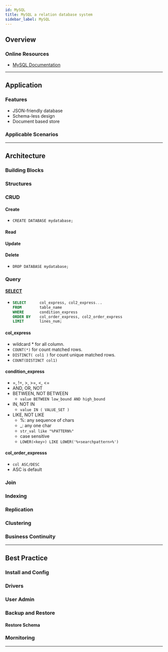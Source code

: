 ```yaml
---
id: MySQL
title: MySQL a relation database system
sidebar_label: MySQL
---
```


## Overview

### Online Resources

- [MySQL Documentation](https://dev.mysql.com/doc/refman/8.0/en/)

---

## Application

### Features

- JSON-friendly database
- Schema-less design
- Document based store

### Applicable Scenarios

---

## Architecture

### Building Blocks

### Structures

### CRUD

#### Create

- `CREATE DATABASE mydatabase;`

#### Read

#### Update

#### Delete

- `DROP DATABASE mydatabase;`

### Query

#### [SELECT](https://dev.mysql.com/doc/refman/8.0/en/select.html)

- ```SQL
  SELECT      col_express, col2_express...
  FROM        table_name
  WHERE       condition_express
  ORDER BY    col_order_express, col2_order_express
  LIMIT       lines_num;
  ```

#### col_express

- wildcard \* for all column.
- `COUNT(*)` for count matched rows.
- `DISTINCT( col1 )` for count unique matched rows.
- `COUNT(DISTINCT col1)`

#### condition_express

- =, !=, >, >=, <, <=
- AND, OR, NOT
- BETWEEN, NOT BETWEEN
  - `value BETWEEN low_bound AND high_bound`
- IN, NOT IN
  - `value IN ( VALUE_SET )`
- LIKE, NOT LIKE
  - %: any sequence of chars
  - \_: any one char
  - `str_val like "%PATTERN%"`
  - case sensitive
  - `LOWER(<key>) LIKE LOWER('%<searchpattern>%')`

#### col_order_expresss

- `col ASC/DESC`
- ASC is default

### Join

### Indexing

### Replication

### Clustering

### Business Continuity

---

## Best Practice

### Install and Config

### Drivers

### User Admin

### Backup and Restore

#### Restore Schema

### Mornitoring

---
